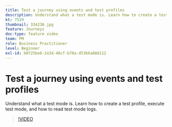 ```yaml
---
title: Test a journey using events and test profiles
description: Understand what a test mode is. Learn how to create a test profile, execute test mode, and how to read test mode logs.
kt: 7529
thumbnail: 334236.jpg
feature: Journeys
doc-type: feature video
team: PM
role: Business Practitioner
level: Beginner
exl-id: b0725be6-2a3d-46cf-b78a-d53b6a88d112
---
```

# Test a journey using events and test profiles

Understand what a test mode is. Learn how to create a test profile, execute test mode, and how to read test mode logs.

>[!VIDEO](https://video.tv.adobe.com/v/334236?quality=12)
